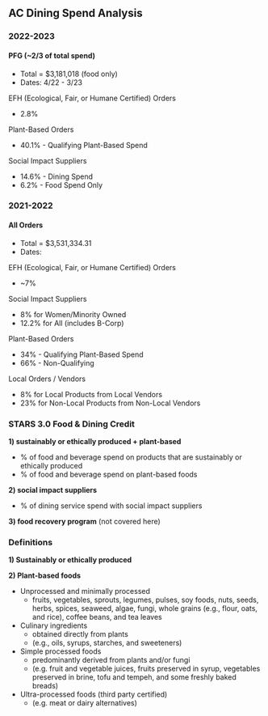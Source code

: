 ## AC Dining Spend Analysis

### 2022-2023

#### PFG (~2/3 of total spend)
- Total = $3,181,018 (food only)
- Dates: 4/22 - 3/23

EFH (Ecological, Fair, or Humane Certified) Orders
- 2.8%

Plant-Based Orders
- 40.1% - Qualifying Plant-Based Spend

Social Impact Suppliers
- 14.6% - Dining Spend
- 6.2% - Food Spend Only


### 2021-2022

#### All Orders
- Total = $3,531,334.31
- Dates:

EFH (Ecological, Fair, or Humane Certified) Orders
- ~7%

Social Impact Suppliers
- 8% for Women/Minority Owned
- 12.2% for All (includes B-Corp)

Plant-Based Orders
- 34% - Qualifying Plant-Based Spend
- 66% - Non-Qualifying

Local Orders / Vendors
- 8% for Local Products from Local Vendors
- 23% for Non-Local Products from Non-Local Vendors

### STARS 3.0 Food & Dining Credit

**1) sustainably or ethically produced + plant-based**
- % of food and beverage spend on products that are sustainably or ethically produced
- % of food and beverage spend on plant-based foods

**2) social impact suppliers**
- % of dining service spend with social impact suppliers

**3) food recovery program** (not covered here)

### Definitions

**1) Sustainably or ethically produced**

**2) Plant-based foods**

- Unprocessed and minimally processed
  - fruits, vegetables, sprouts, legumes, pulses, soy foods, nuts, seeds, herbs, spices, seaweed, algae, fungi, whole grains (e.g., flour, oats, and rice), coffee beans, and tea leaves
- Culinary ingredients
  - obtained directly from plants 
  - (e.g., oils, syrups, starches, and sweeteners)
- Simple processed foods
  - predominantly derived from plants and/or fungi
  - (e.g. fruit and vegetable juices, fruits preserved in syrup, vegetables preserved in brine, tofu and tempeh, and some freshly baked breads)
- Ultra-processed foods (third party certified)
  - (e.g. meat or dairy alternatives)
